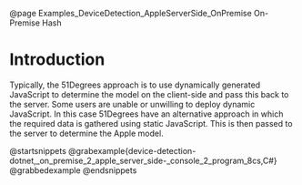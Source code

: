 @page Examples_DeviceDetection_AppleServerSide_OnPremise On-Premise Hash

# Introduction

Typically, the 51Degrees approach is to use dynamically generated JavaScript to determine the
model on the client-side and pass this back to the server. Some users are unable or unwilling 
to deploy dynamic JavaScript. In this case 51Degrees have an alternative approach in which 
the required data is gathered using static JavaScript. This is then passed to the server to
determine the Apple model.

@startsnippets
@grabexample{device-detection-dotnet,_on_premise_2_apple_server_side-_console_2_program_8cs,C#}
@grabbedexample
@endsnippets
